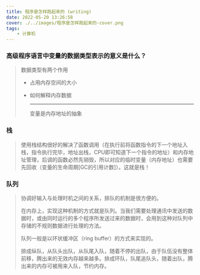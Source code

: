 ```yaml
---
title: 程序是怎样跑起来的 (writing)
date: 2022-05-20 13:26:58
cover: ./../images/程序是怎样跑起来的-cover.png
tags: 
    - 计算机
---
```

### 高级程序语言中变量的数据类型表示的意义是什么？

> 数据类型有两个作用
>
> - 占用内存空间的大小
>
> - 如何解释内存数据
>
>   ---
>
>   变量是内存地址的抽象

### 栈

> 使用栈结构很好的解决了函数调用（在执行前将函数指令的下一个地址入栈，指令执行完毕，地址出栈，CPU即可知道下一个指令的地址）和内存地址管理，后调的函数必然先销毁，所以对应的临时变量（内存地址）也需要先回收（变量的生命周期[GC的引用计数]）。这就是栈！

### 队列

> 协调好输入与处理时机之间的关系，排队的机制是很方便的。
>
> 在内存上，实现这种机制的方式就是队列。当我们需要处理通讯中发送的数据时，或由同时运行的多个程序所发送过来的数据时，会用到这种对队列中存储的不规则数据进行处理的方法。
>
> 队列一般是以环状缓冲区（ring buffer）的方式来实现的。
>
> 排成纵队，从队头出队，从队尾入队，随着不停的出队，由于队伍没有整体前移，腾出来的无效内存越来越多。排成环队，队尾追队头，随着出队，腾出来的内存可被用来入队，节约内存。